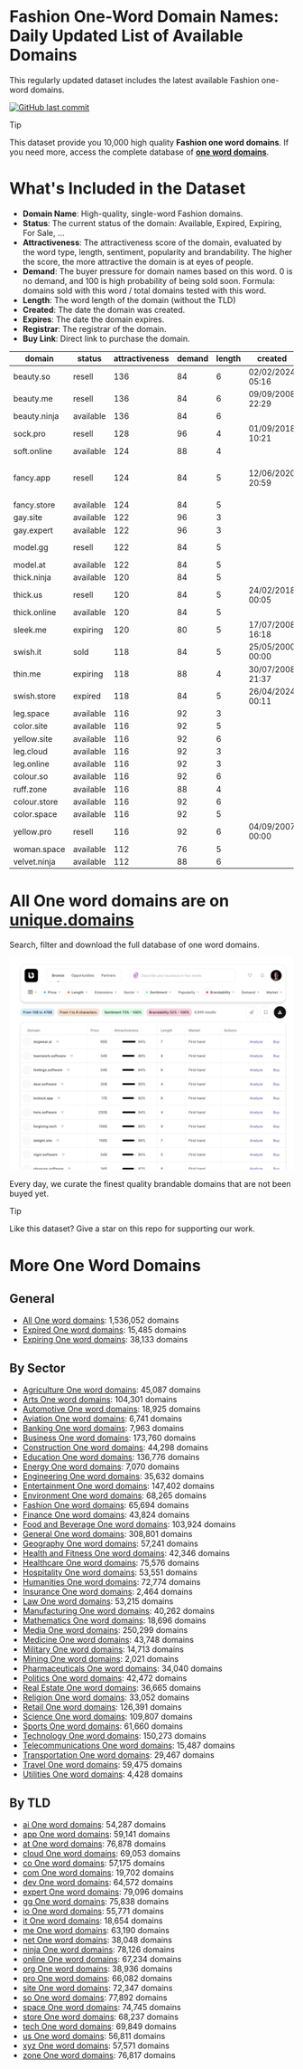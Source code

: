 
# **Fashion One-Word Domain Names**: Daily Updated List of Available Domains

This regularly updated dataset includes the latest available Fashion one-word domains.

[![GitHub last commit](https://img.shields.io/github/last-commit/UniqueDomains/fashion-oneword-domains.svg?style=flat)]() 

> [!TIP]
> This dataset provide you 10,000 high quality **Fashion one word domains**.
> If you need more, access the complete database of **[one word domains](https://unique.domains?utm_source=github&utm_medium=dataset&utm_campaign=Fashion&utm_content=description.top)**.

# What's Included in the Dataset

- **Domain Name**: High-quality, single-word Fashion domains.
- **Status**: The current status of the domain: Available, Expired, Expiring, For Sale, ...
- **Attractiveness**: The attractiveness score of the domain, evaluated by the word type, length, sentiment, popularity and brandability. The higher the score, the more attractive the domain is at eyes of people.
- **Demand**: The buyer pressure for domain names based on this word. 0 is no demand, and 100 is high probability of being sold soon. Formula: domains sold with this word / total domains tested with this word.
- **Length**: The word length of the domain (without the TLD)
- **Created**: The date the domain was created.
- **Expires**: The date the domain expires.
- **Registrar**: The registrar of the domain.
- **Buy Link**: Direct link to purchase the domain.

| domain       | status    | attractiveness | demand | length | created          | expires          | registrar                                                 | sectors                              |
| ------------ | --------- | -------------- | ------ | ------ | ---------------- | ---------------- | --------------------------------------------------------- | ------------------------------------ |
| beauty.so    | resell    | 136            | 84     | 6      | 02/02/2024 05:16 | 02/02/2026 05:16 | SOSTEC TECHNOLOGIES_LR                                    | Fashion,Media,Retail                 |
| beauty.me    | resell    | 136            | 84     | 6      | 09/09/2008 22:29 | 09/09/2025 22:29 | NameCheap, Inc.                                           | Fashion,Media,Retail                 |
| beauty.ninja | available | 136            | 84     | 6      |                  |                  |                                                           | Fashion,Media,Retail                 |
| sock.pro     | resell    | 128            | 96     | 4      | 01/09/2018 10:21 | 01/09/2025 10:21 | Epik LLC                                                  | Fashion,Retail                       |
| soft.online  | available | 124            | 88     | 4      |                  |                  |                                                           | Fashion,Health and Fitness,Retail    |
| fancy.app    | resell    | 124            | 84     | 5      | 12/06/2020 20:59 | 12/06/2026 20:59 | Global Domains International, Inc. DBA DomainCostClub.com | Arts,Fashion,Media                   |
| fancy.store  | available | 124            | 84     | 5      |                  |                  |                                                           | Arts,Fashion,Media                   |
| gay.site     | available | 122            | 96     | 3      |                  |                  |                                                           | Entertainment,Fashion,Media          |
| gay.expert   | available | 122            | 96     | 3      |                  |                  |                                                           | Entertainment,Fashion,Media          |
| model.gg     | resell    | 122            | 84     | 5      |                  |                  | Enrapture Limited (https://enrapture.gg)                  | Business,Fashion,Technology          |
| model.at     | available | 122            | 84     | 5      |                  |                  |                                                           | Business,Fashion,Technology          |
| thick.ninja  | available | 120            | 84     | 5      |                  |                  |                                                           | Fashion,Food and Beverage,Media      |
| thick.us     | resell    | 120            | 84     | 5      | 24/02/2018 00:05 | 24/02/2026 00:05 | GoDaddy.com, LLC                                          | Fashion,Food and Beverage,Media      |
| thick.online | available | 120            | 84     | 5      |                  |                  |                                                           | Fashion,Food and Beverage,Media      |
| sleek.me     | expiring  | 120            | 80     | 5      | 17/07/2008 16:18 | 17/07/2025 16:18 | Dynadot Inc                                               | Automotive,Fashion,Technology        |
| swish.it     | sold      | 118            | 84     | 5      | 25/05/2000 00:00 | 15/12/2025 00:00 |                                                           | Entertainment,Fashion,Media          |
| thin.me      | expiring  | 118            | 88     | 4      | 30/07/2008 21:37 | 30/07/2025 21:37 | Dynadot Inc                                               | Fashion,Food and Beverage,Healthcare |
| swish.store  | expired   | 118            | 84     | 5      | 26/04/2024 00:11 | 26/04/2025 23:59 | Communigal Communications Ltd                             | Entertainment,Fashion,Media          |
| leg.space    | available | 116            | 92     | 3      |                  |                  |                                                           | Fashion,General,Healthcare,Sports    |
| color.site   | available | 116            | 92     | 5      |                  |                  |                                                           | Arts,Fashion,General                 |
| yellow.site  | available | 116            | 92     | 6      |                  |                  |                                                           | Arts,Fashion,Media                   |
| leg.cloud    | available | 116            | 92     | 3      |                  |                  |                                                           | Fashion,General,Healthcare,Sports    |
| leg.online   | available | 116            | 92     | 3      |                  |                  |                                                           | Fashion,General,Healthcare,Sports    |
| colour.so    | available | 116            | 92     | 6      |                  |                  |                                                           | Arts,Fashion,General                 |
| ruff.zone    | available | 116            | 88     | 4      |                  |                  |                                                           | Fashion                              |
| colour.store | available | 116            | 92     | 6      |                  |                  |                                                           | Arts,Fashion,General                 |
| color.space  | available | 116            | 92     | 5      |                  |                  |                                                           | Arts,Fashion,General                 |
| yellow.pro   | resell    | 116            | 92     | 6      | 04/09/2007 00:00 | 04/09/2025 00:00 | EnCirca, Inc.                                             | Arts,Fashion,Media                   |
| woman.space  | available | 112            | 76     | 5      |                  |                  |                                                           | Fashion,General,Healthcare           |
| velvet.ninja | available | 112            | 88     | 6      |                  |                  |                                                           | Arts,Fashion,Retail                  |

# All One word domains are on [unique.domains](https://unique.domains?utm_source=github&utm_medium=dataset&utm_campaign=Fashion&utm_content=description.bottom)

Search, filter and download the full database of one word domains.

[![Access the only remaining good domain names, before your competitors.](https://github.com/UniqueDomains/fashion-oneword-domains/blob/main/unique.domains.jpg?raw=true)](https://unique.domains?utm_source=github&utm_medium=dataset&utm_campaign=Fashion&utm_content=description.image)

Every day, we curate the finest quality brandable domains that are not been buyed yet.

> [!TIP]
> Like this dataset? Give a star on this repo for supporting our work.

# More One Word Domains

## General

- [All One word domains](https://github.com/UniqueDomains/oneword-domains): 1,536,052 domains
- [Expired One word domains](https://github.com/UniqueDomains/expired-oneword-domains): 15,485 domains
- [Expiring One word domains](https://github.com/UniqueDomains/expiring-oneword-domains): 38,133 domains
## By Sector

- [Agriculture One word domains](https://github.com/UniqueDomains/agriculture-oneword-domains): 45,087 domains
- [Arts One word domains](https://github.com/UniqueDomains/arts-oneword-domains): 104,301 domains
- [Automotive One word domains](https://github.com/UniqueDomains/automotive-oneword-domains): 18,925 domains
- [Aviation One word domains](https://github.com/UniqueDomains/aviation-oneword-domains): 6,741 domains
- [Banking One word domains](https://github.com/UniqueDomains/banking-oneword-domains): 7,963 domains
- [Business One word domains](https://github.com/UniqueDomains/business-oneword-domains): 173,760 domains
- [Construction One word domains](https://github.com/UniqueDomains/construction-oneword-domains): 44,298 domains
- [Education One word domains](https://github.com/UniqueDomains/education-oneword-domains): 136,776 domains
- [Energy One word domains](https://github.com/UniqueDomains/energy-oneword-domains): 7,070 domains
- [Engineering One word domains](https://github.com/UniqueDomains/engineering-oneword-domains): 35,632 domains
- [Entertainment One word domains](https://github.com/UniqueDomains/entertainment-oneword-domains): 147,402 domains
- [Environment One word domains](https://github.com/UniqueDomains/environment-oneword-domains): 68,265 domains
- [Fashion One word domains](https://github.com/UniqueDomains/fashion-oneword-domains): 65,694 domains
- [Finance One word domains](https://github.com/UniqueDomains/finance-oneword-domains): 43,824 domains
- [Food and Beverage One word domains](https://github.com/UniqueDomains/food-and-beverage-oneword-domains): 103,924 domains
- [General One word domains](https://github.com/UniqueDomains/general-oneword-domains): 308,801 domains
- [Geography One word domains](https://github.com/UniqueDomains/geography-oneword-domains): 57,241 domains
- [Health and Fitness One word domains](https://github.com/UniqueDomains/health-and-fitness-oneword-domains): 42,346 domains
- [Healthcare One word domains](https://github.com/UniqueDomains/healthcare-oneword-domains): 75,576 domains
- [Hospitality One word domains](https://github.com/UniqueDomains/hospitality-oneword-domains): 53,551 domains
- [Humanities One word domains](https://github.com/UniqueDomains/humanities-oneword-domains): 72,774 domains
- [Insurance One word domains](https://github.com/UniqueDomains/insurance-oneword-domains): 2,464 domains
- [Law One word domains](https://github.com/UniqueDomains/law-oneword-domains): 53,215 domains
- [Manufacturing One word domains](https://github.com/UniqueDomains/manufacturing-oneword-domains): 40,262 domains
- [Mathematics One word domains](https://github.com/UniqueDomains/mathematics-oneword-domains): 18,696 domains
- [Media One word domains](https://github.com/UniqueDomains/media-oneword-domains): 250,299 domains
- [Medicine One word domains](https://github.com/UniqueDomains/medicine-oneword-domains): 43,748 domains
- [Military One word domains](https://github.com/UniqueDomains/military-oneword-domains): 14,713 domains
- [Mining One word domains](https://github.com/UniqueDomains/mining-oneword-domains): 2,021 domains
- [Pharmaceuticals One word domains](https://github.com/UniqueDomains/pharmaceuticals-oneword-domains): 34,040 domains
- [Politics One word domains](https://github.com/UniqueDomains/politics-oneword-domains): 42,472 domains
- [Real Estate One word domains](https://github.com/UniqueDomains/real-estate-oneword-domains): 36,665 domains
- [Religion One word domains](https://github.com/UniqueDomains/religion-oneword-domains): 33,052 domains
- [Retail One word domains](https://github.com/UniqueDomains/retail-oneword-domains): 126,391 domains
- [Science One word domains](https://github.com/UniqueDomains/science-oneword-domains): 109,807 domains
- [Sports One word domains](https://github.com/UniqueDomains/sports-oneword-domains): 61,660 domains
- [Technology One word domains](https://github.com/UniqueDomains/technology-oneword-domains): 150,273 domains
- [Telecommunications One word domains](https://github.com/UniqueDomains/telecommunications-oneword-domains): 15,487 domains
- [Transportation One word domains](https://github.com/UniqueDomains/transportation-oneword-domains): 29,467 domains
- [Travel One word domains](https://github.com/UniqueDomains/travel-oneword-domains): 59,475 domains
- [Utilities One word domains](https://github.com/UniqueDomains/utilities-oneword-domains): 4,428 domains
## By TLD

- [ai One word domains](https://github.com/UniqueDomains/ai-oneword-domains): 54,287 domains
- [app One word domains](https://github.com/UniqueDomains/app-oneword-domains): 59,141 domains
- [at One word domains](https://github.com/UniqueDomains/at-oneword-domains): 76,878 domains
- [cloud One word domains](https://github.com/UniqueDomains/cloud-oneword-domains): 69,053 domains
- [co One word domains](https://github.com/UniqueDomains/co-oneword-domains): 57,175 domains
- [com One word domains](https://github.com/UniqueDomains/com-oneword-domains): 19,702 domains
- [dev One word domains](https://github.com/UniqueDomains/dev-oneword-domains): 64,572 domains
- [expert One word domains](https://github.com/UniqueDomains/expert-oneword-domains): 79,096 domains
- [gg One word domains](https://github.com/UniqueDomains/gg-oneword-domains): 75,838 domains
- [io One word domains](https://github.com/UniqueDomains/io-oneword-domains): 55,771 domains
- [it One word domains](https://github.com/UniqueDomains/it-oneword-domains): 18,654 domains
- [me One word domains](https://github.com/UniqueDomains/me-oneword-domains): 63,190 domains
- [net One word domains](https://github.com/UniqueDomains/net-oneword-domains): 38,048 domains
- [ninja One word domains](https://github.com/UniqueDomains/ninja-oneword-domains): 78,126 domains
- [online One word domains](https://github.com/UniqueDomains/online-oneword-domains): 67,234 domains
- [org One word domains](https://github.com/UniqueDomains/org-oneword-domains): 38,936 domains
- [pro One word domains](https://github.com/UniqueDomains/pro-oneword-domains): 66,082 domains
- [site One word domains](https://github.com/UniqueDomains/site-oneword-domains): 72,347 domains
- [so One word domains](https://github.com/UniqueDomains/so-oneword-domains): 77,892 domains
- [space One word domains](https://github.com/UniqueDomains/space-oneword-domains): 74,745 domains
- [store One word domains](https://github.com/UniqueDomains/store-oneword-domains): 68,237 domains
- [tech One word domains](https://github.com/UniqueDomains/tech-oneword-domains): 69,849 domains
- [us One word domains](https://github.com/UniqueDomains/us-oneword-domains): 56,811 domains
- [xyz One word domains](https://github.com/UniqueDomains/xyz-oneword-domains): 57,571 domains
- [zone One word domains](https://github.com/UniqueDomains/zone-oneword-domains): 76,817 domains
        